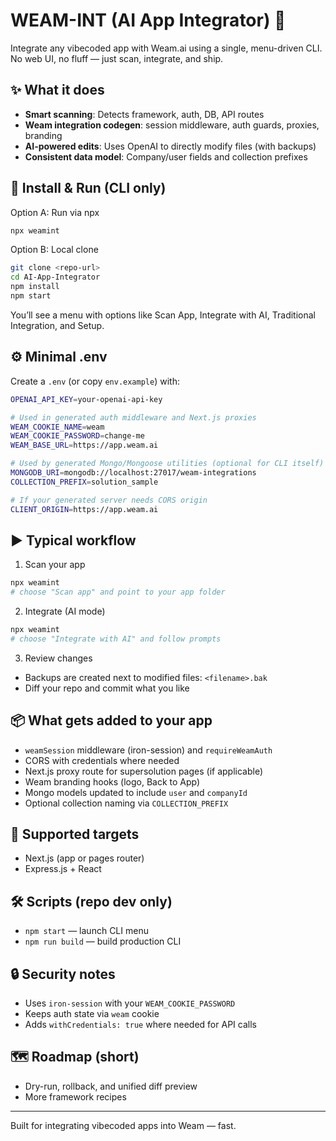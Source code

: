 # WEAM-INT (AI App Integrator) 🚀

Integrate any vibecoded app with Weam.ai using a single, menu-driven CLI. No web UI, no fluff — just scan, integrate, and ship.

## ✨ What it does

- **Smart scanning**: Detects framework, auth, DB, API routes
- **Weam integration codegen**: session middleware, auth guards, proxies, branding
- **AI-powered edits**: Uses OpenAI to directly modify files (with backups)
- **Consistent data model**: Company/user fields and collection prefixes

## 🔧 Install & Run (CLI only)

Option A: Run via npx
```bash
npx weamint
```

Option B: Local clone
```bash
git clone <repo-url>
cd AI-App-Integrator
npm install
npm start
```

You’ll see a menu with options like Scan App, Integrate with AI, Traditional Integration, and Setup.

## ⚙️ Minimal .env

Create a `.env` (or copy `env.example`) with:
```bash
OPENAI_API_KEY=your-openai-api-key

# Used in generated auth middleware and Next.js proxies
WEAM_COOKIE_NAME=weam
WEAM_COOKIE_PASSWORD=change-me
WEAM_BASE_URL=https://app.weam.ai

# Used by generated Mongo/Mongoose utilities (optional for CLI itself)
MONGODB_URI=mongodb://localhost:27017/weam-integrations
COLLECTION_PREFIX=solution_sample

# If your generated server needs CORS origin
CLIENT_ORIGIN=https://app.weam.ai
```

## ▶️ Typical workflow

1) Scan your app
```bash
npx weamint
# choose "Scan app" and point to your app folder
```

2) Integrate (AI mode)
```bash
npx weamint
# choose "Integrate with AI" and follow prompts
```

3) Review changes
- Backups are created next to modified files: `<filename>.bak`
- Diff your repo and commit what you like

## 📦 What gets added to your app

- `weamSession` middleware (iron-session) and `requireWeamAuth`
- CORS with credentials where needed
- Next.js proxy route for supersolution pages (if applicable)
- Weam branding hooks (logo, Back to App)
- Mongo models updated to include `user` and `companyId`
- Optional collection naming via `COLLECTION_PREFIX`

## 🧩 Supported targets

- Next.js (app or pages router)
- Express.js + React

## 🛠 Scripts (repo dev only)

- `npm start` — launch CLI menu
- `npm run build` — build production CLI

## 🔒 Security notes

- Uses `iron-session` with your `WEAM_COOKIE_PASSWORD`
- Keeps auth state via `weam` cookie
- Adds `withCredentials: true` where needed for API calls

## 🗺 Roadmap (short)

- Dry-run, rollback, and unified diff preview
- More framework recipes

---

Built for integrating vibecoded apps into Weam — fast.
